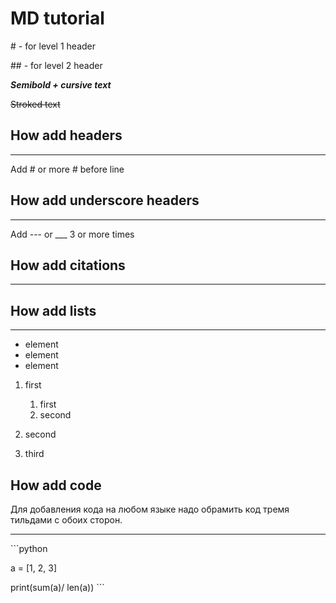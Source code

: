 # MD tutorial

\# - for level 1 header

\## - for level 2 header

***Semibold + cursive text***

~~Stroked text~~

## How add headers
-------
Add \# or more \# before line

## How add underscore headers
_____
Add --- or ___ 3 or more times


## How add citations
-----



## How add lists
___

* element 
* element
* element

1. first
    1. first
    2. second

2. second
3. third


## How add code

Для добавления кода на любом языке надо обрамить код тремя тильдами с обоих сторон.
___

\```python

a = [1, 2, 3]

print(sum(a)/ len(a))
\```
